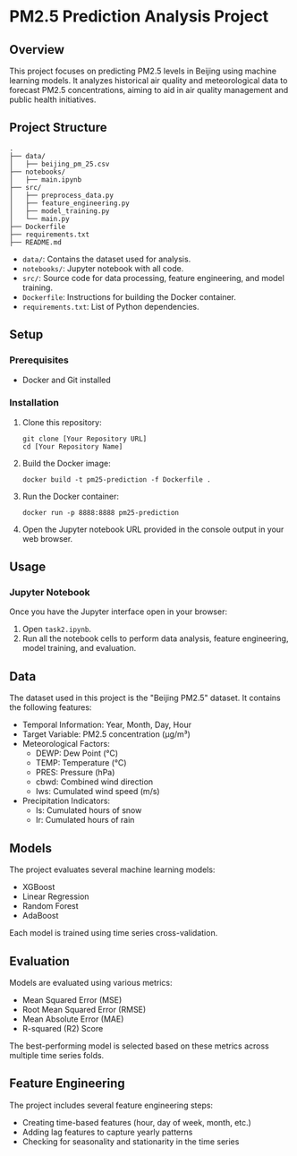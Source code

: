 # PM2.5 Prediction Analysis Project

## Overview

This project focuses on predicting PM2.5 levels in Beijing using machine learning models. It analyzes historical air quality and meteorological data to forecast PM2.5 concentrations, aiming to aid in air quality management and public health initiatives.

## Project Structure

```
.
├── data/
│   ├── beijing_pm_25.csv
├── notebooks/
│   ├── main.ipynb
├── src/
│   ├── preprocess_data.py
│   ├── feature_engineering.py
│   ├── model_training.py
│   └── main.py
├── Dockerfile
├── requirements.txt
├── README.md
```

- `data/`: Contains the dataset used for analysis.
- `notebooks/`: Jupyter notebook with all code.
- `src/`: Source code for data processing, feature engineering, and model training.
- `Dockerfile`: Instructions for building the Docker container.
- `requirements.txt`: List of Python dependencies.

## Setup

### Prerequisites

- Docker and Git installed

### Installation

1. Clone this repository:
   ```
   git clone [Your Repository URL]
   cd [Your Repository Name]
   ```

2. Build the Docker image:
   ```
   docker build -t pm25-prediction -f Dockerfile .
   ```

3. Run the Docker container:
   ```
   docker run -p 8888:8888 pm25-prediction
   ```

4. Open the Jupyter notebook URL provided in the console output in your web browser.

## Usage

### Jupyter Notebook

Once you have the Jupyter interface open in your browser:

1. Open `task2.ipynb`.
2. Run all the notebook cells to perform data analysis, feature engineering, model training, and evaluation.

## Data

The dataset used in this project is the "Beijing PM2.5" dataset. It contains the following features:

- Temporal Information: Year, Month, Day, Hour
- Target Variable: PM2.5 concentration (μg/m³)
- Meteorological Factors: 
  - DEWP: Dew Point (°C)
  - TEMP: Temperature (°C)
  - PRES: Pressure (hPa)
  - cbwd: Combined wind direction
  - Iws: Cumulated wind speed (m/s)
- Precipitation Indicators:
  - Is: Cumulated hours of snow
  - Ir: Cumulated hours of rain

## Models

The project evaluates several machine learning models:

- XGBoost
- Linear Regression
- Random Forest
- AdaBoost

Each model is trained using time series cross-validation.

## Evaluation

Models are evaluated using various metrics:

- Mean Squared Error (MSE)
- Root Mean Squared Error (RMSE)
- Mean Absolute Error (MAE)
- R-squared (R2) Score

The best-performing model is selected based on these metrics across multiple time series folds.

## Feature Engineering

The project includes several feature engineering steps:

- Creating time-based features (hour, day of week, month, etc.)
- Adding lag features to capture yearly patterns
- Checking for seasonality and stationarity in the time series
